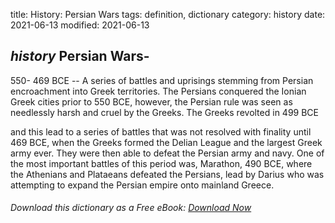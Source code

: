 title: History: Persian Wars
tags: definition, dictionary
category: history
date: 2021-06-13
modified: 2021-06-13

## _history_ Persian Wars-
 550-
469 BCE
 -- A series of battles
and uprisings stemming from Persian encroachment into Greek
territories. The Persians conquered the Ionian Greek cities prior to
 550 BCE,
 however, the Persian rule was seen as needlessly
harsh and cruel by the Greeks. The Greeks revolted in 499 BCE

and this lead to a series of battles that was not resolved with
finality until 469 BCE,
 when the Greeks formed the Delian
League
 and the largest Greek army ever. They were then
able to defeat the Persian army and navy. One of the most important
battles of this period was, Marathon, 490 BCE,
 where the
Athenians and Plataeans defeated the Persians, lead by Darius who was
attempting to expand the Persian empire onto mainland Greece.


###### Download *this* dictionary as a Free eBook: [Download Now]({static}static/SerfHistoryDictionary.pdf)

